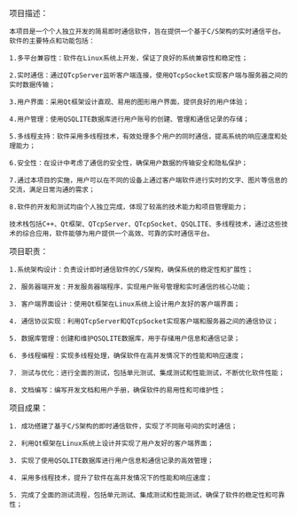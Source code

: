项目描述：

    本项目是一个个人独立开发的简易即时通信软件，旨在提供一个基于C/S架构的实时通信平台。软件的主要特点和功能包括：
    
    1.多平台兼容性：软件在Linux系统上开发，保证了良好的系统兼容性和稳定性；
    
    2.实时通信：通过QTcpServer监听客户端连接，使用QTcpSocket实现客户端与服务器之间的实时数据传输；
    
    3.用户界面：采用Qt框架设计直观、易用的图形用户界面，提供良好的用户体验；
    
    4.用户管理：使用QSQLITE数据库进行用户账号的创建、管理和通信记录的存储；
    
    5.多线程支持：软件采用多线程技术，有效处理多个用户的同时通信，提高系统的响应速度和处理能力；
    
    6.安全性：在设计中考虑了通信的安全性，确保用户数据的传输安全和隐私保护；
    
    7.通过本项目的实施，用户可以在不同的设备上通过客户端软件进行实时的文字、图片等信息的交流，满足日常沟通的需求；
    
    8.软件的开发和测试均由个人独立完成，体现了较高的技术能力和项目管理能力；
    
    技术栈包括C++、Qt框架、QTcpServer、QTcpSocket、QSQLITE、多线程技术，通过这些技术的综合应用，软件能够为用户提供一个高效、可靠的实时通信平台。

项目职责：

    1.系统架构设计：负责设计即时通信软件的C/S架构，确保系统的稳定性和扩展性；
    
    2. 服务器端开发：开发服务器端程序，实现用户账号管理和实时通信的核心功能；
    
    3. 客户端界面设计：使用Qt框架在Linux系统上设计用户友好的客户端界面；
    
    4. 通信协议实现：利用QTcpServer和QTcpSocket实现客户端和服务器之间的通信协议；
    
    5. 数据库管理：创建和维护QSQLITE数据库，用于存储用户信息和通信记录；
    
    6. 多线程编程：实现多线程处理，确保软件在高并发情况下的性能和响应速度；
    
    7. 测试与优化：进行全面的测试，包括单元测试、集成测试和性能测试，不断优化软件性能；
    
    8. 文档编写：编写开发文档和用户手册，确保软件的易用性和可维护性；
    
项目成果：

    1. 成功搭建了基于C/S架构的即时通信软件，实现了不同账号间的实时通信；
    
    2. 利用Qt框架在Linux系统上设计并实现了用户友好的客户端界面；
    
    3. 实现了使用QSQLITE数据库进行用户信息和通信记录的高效管理；
    
    4. 采用多线程技术，提升了软件在高并发情况下的性能和响应速度；
    
    5. 完成了全面的测试流程，包括单元测试、集成测试和性能测试，确保了软件的稳定性和可靠性；
